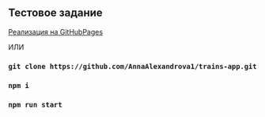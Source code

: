 ## Тестовое задание

[Реализация на GitHubPages]()

ИЛИ
### `git clone https://github.com/AnnaAlexandrova1/trains-app.git`

### `npm i`

### `npm run start`
